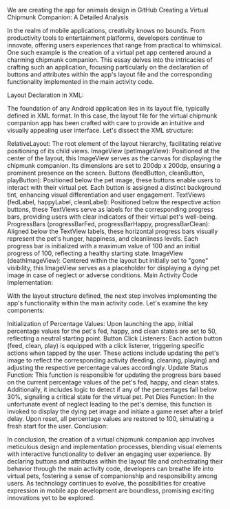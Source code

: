 We are creating the app for animals design in GitHub 
Creating a Virtual Chipmunk Companion: A Detailed Analysis

In the realm of mobile applications, creativity knows no bounds. From productivity tools to entertainment platforms, developers continue to innovate, offering users experiences that range from practical to whimsical. One such example is the creation of a virtual pet app centered around a charming chipmunk companion. This essay delves into the intricacies of crafting such an application, focusing particularly on the declaration of buttons and attributes within the app's layout file and the corresponding functionality implemented in the main activity code.

Layout Declaration in XML:

The foundation of any Android application lies in its layout file, typically defined in XML format. In this case, the layout file for the virtual chipmunk companion app has been crafted with care to provide an intuitive and visually appealing user interface. Let's dissect the XML structure:

RelativeLayout: The root element of the layout hierarchy, facilitating relative positioning of its child views.
ImageView (petImageView): Positioned at the center of the layout, this ImageView serves as the canvas for displaying the chipmunk companion. Its dimensions are set to 200dp x 200dp, ensuring a prominent presence on the screen.
Buttons (feedButton, cleanButton, playButton): Positioned below the pet image, these buttons enable users to interact with their virtual pet. Each button is assigned a distinct background tint, enhancing visual differentiation and user engagement.
TextViews (fedLabel, happyLabel, cleanLabel): Positioned below the respective action buttons, these TextViews serve as labels for the corresponding progress bars, providing users with clear indicators of their virtual pet's well-being.
ProgressBars (progressBarFed, progressBarHappy, progressBarClean): Aligned below the TextView labels, these horizontal progress bars visually represent the pet's hunger, happiness, and cleanliness levels. Each progress bar is initialized with a maximum value of 100 and an initial progress of 100, reflecting a healthy starting state.
ImageView (deathImageView): Centered within the layout but initially set to "gone" visibility, this ImageView serves as a placeholder for displaying a dying pet image in case of neglect or adverse conditions.
Main Activity Code Implementation:

With the layout structure defined, the next step involves implementing the app's functionality within the main activity code. Let's examine the key components:

Initialization of Percentage Values: Upon launching the app, initial percentage values for the pet's fed, happy, and clean states are set to 50, reflecting a neutral starting point.
Button Click Listeners: Each action button (feed, clean, play) is equipped with a click listener, triggering specific actions when tapped by the user. These actions include updating the pet's image to reflect the corresponding activity (feeding, cleaning, playing) and adjusting the respective percentage values accordingly.
Update Status Function: This function is responsible for updating the progress bars based on the current percentage values of the pet's fed, happy, and clean states. Additionally, it includes logic to detect if any of the percentages fall below 30%, signaling a critical state for the virtual pet.
Pet Dies Function: In the unfortunate event of neglect leading to the pet's demise, this function is invoked to display the dying pet image and initiate a game reset after a brief delay. Upon reset, all percentage values are restored to 100, simulating a fresh start for the user.
Conclusion:

In conclusion, the creation of a virtual chipmunk companion app involves meticulous design and implementation processes, blending visual elements with interactive functionality to deliver an engaging user experience. By declaring buttons and attributes within the layout file and orchestrating their behavior through the main activity code, developers can breathe life into virtual pets, fostering a sense of companionship and responsibility among users. As technology continues to evolve, the possibilities for creative expression in mobile app development are boundless, promising exciting innovations yet to be explored.
